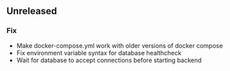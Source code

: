 ## Unreleased

### Fix

- Make docker-compose.yml work with older versions of docker compose
- Fix environment variable syntax for database healthcheck
- Wait for database to accept connections before starting backend

